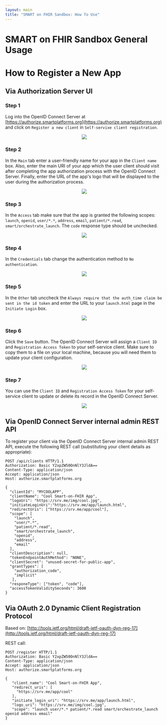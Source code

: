```yaml
---
layout: main
title: "SMART on FHIR Sandbox: How To Use"
---
```


# SMART on FHIR Sandbox General Usage

# How to Register a New App

## Via Authorization Server UI

### Step 1

Log into the OpenID Connect Server at [https://authorize.smartplatforms.org](https://authorize.smartplatforms.org)
and click on `Register a new client` in `Self-servixe client registration`.

<div style='text-align: center'>
  <img src="/assets/img/newapp1.png" />
</div>

### Step 2

In the `Main` tab enter a user-friendly name for your app in the `Client name` box.
Also, enter the main URI of your app which the user client should visit after
completing the app authorization process with the OpenID Connect Server. Finally,
enter the URL of the app's logo that will be displayed to the user during the
authorization process.

<div style='text-align: center'>
  <img src="/assets/img/newapp2.png" />
</div>

### Step 3

In the `Access` tab make sure that the app is granted the following scopes: `launch`, `openid`, `user/*.*`, `address`, `email`, `patient/*.read`, `smart/orchestrate_launch`. The `code` response type should be unchecked.

<div style='text-align: center'>
  <img src="/assets/img/newapp3.png" />
</div>

### Step 4

In the `Credentials` tab change the authentication method to `No authentication`.

<div style='text-align: center'>
  <img src="/assets/img/newapp4.png" />
</div>

### Step 5

In the `Other` tab unccheck the `Always require that the auth_time claim be sent in the id token`
and enter the URL to your `launch.html` page in the `Initiate Login` box.

<div style='text-align: center'>
  <img src="/assets/img/newapp5.png" />
</div>

### Step 6

Click the `Save` button. The OpenID Connect Server will assign a `Client ID` and `Registration Access Token`
to your self-service client. Make sure to copy them to a file on your local machine, because you will need
them to update your client configuration.

<div style='text-align: center'>
  <img src="/assets/img/newapp6.png" />
</div>

### Step 7

You can use the `Client ID` and `Registration Access Token` for your self-service client to
update or delete its record in the OpenID Connect Server.

<div style='text-align: center'>
  <img src="/assets/img/newapp7.png" />
</div>

## Via OpenID Connect Server internal admin REST API

To register your client via the OpenID Connect Server internal admin REST API,
execute the following REST call (substituting your client details as appropriate):

```
POST /api/clients HTTP/1.1
Authorization: Basic Y2xpZW50OnNlY3JldA==
Content-Type: application/json
Accept: application/json
Host: authorize.smartplatforms.org

{
  "clientId": "MYCOOLAPP",
  "clientName": "Cool Smart-on-FHIR App",
  "logoUri": "https://srv.me/img/cool.jpg",
  "initiateLoginUri":"https://srv.me/app/launch.html",
  "redirectUris": ["https://srv.me/app/cool"],
  "scope": [
    "launch",
    "user/*.*",
    "patient/*.read",
    "smart/orchestrate_launch",
    "openid",
    "address",
    "email"
  ],
  "clientDescription": null,
  "tokenEndpointAuthMethod": "NONE",
  "clientSecret": "unused-secret-for-public-app",
  "grantTypes": [
    "authorization_code",
    "implicit"
   ],
  "responeType": ["token", "code"],
  "accessTokenValiditySeconds": 3600
}
```

## Via OAuth 2.0 Dynamic Client Registration Protocol

Based on: [http://tools.ietf.org/html/draft-ietf-oauth-dyn-reg-17](http://tools.ietf.org/html/draft-ietf-oauth-dyn-reg-17)

REST call:
```
POST /register HTTP/1.1
Authorization: Basic Y2xpZW50OnNlY3JldA==
Content-Type: application/json
Accept: application/json
Host: authorize.smartplatforms.org

{
   "client_name": "Cool Smart-on-FHIR App",
   "redirect_uris": [
     "https://srv.me/app/cool"
   ],
   "initiate_login_uri": "https://srv.me/app/launch.html",
   "logo_uri": "https://srv.me/img/cool.jpg",
   "scope": "launch user/*.* patient/*.read smart/orchestrate_launch openid address email"
}
```